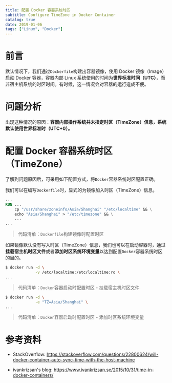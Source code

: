 ```yaml
---
title: 配置 Docker 容器系统时区
subtitle: Configure TimeZone in Docker Container
catalog: true
date: 2019-01-06
tags: ["Linux", "Docker"]
---
```


# 前言

默认情况下，我们通过`Dockerfile`构建出容器镜像，使用 Docker 镜像（Image）启动 Docker 容器，容器内部 Linux 系统使用的时间为**世界标准时间（UTC）**，而非宿主机系统的时区时间。有时候，这一情况会对容器的运行造成不便。

# 问题分析

出现这种情况的原因：**容器内部操作系统并未指定时区（TimeZone）信息，系统默认使用世界标准时（UTC+0）。**

# 配置 Docker 容器系统时区（TimeZone）

了解到问题原因后，可采用如下配置方式，将`Docker`容器系统时区配置正确。

我们可以在编写`Dockerfile`时，显式的为镜像加入时区（TimeZone）信息。

```Dockerfile
...
RUN ...
    cp "/usr/share/zoneinfo/Asia/Shanghai" "/etc/localtime" && \
    echo "Asia/Shanghai" > "/etc/timezone" && \
    ...
...
```
> 代码清单：`Dockerfile`构建镜像时配置时区

如果镜像默认没有写入时区（TimeZone）信息，我们也可以在启动容器时，通过**挂载宿主机时区文件**或者**添加时区系统环境变量**以达到配置`Docker`容器系统时区的目的。

```bash
$ docker run -d \
             -v /etc/localtime:/etc/localtime:ro \
...
```
> 代码清单：`Docker`容器启动时配置时区 - 挂载宿主机时区文件

```bash
$ docker run -d \
             -e "TZ=Asia/Shanghai" \
...
```
> 代码清单：`Docker`容器启动时配置时区 - 添加时区系统环境变量

# 参考资料

- StackOverflow: https://stackoverflow.com/questions/22800624/will-docker-container-auto-sync-time-with-the-host-machine

- ivankrizsan's blog: https://www.ivankrizsan.se/2015/10/31/time-in-docker-containers/

